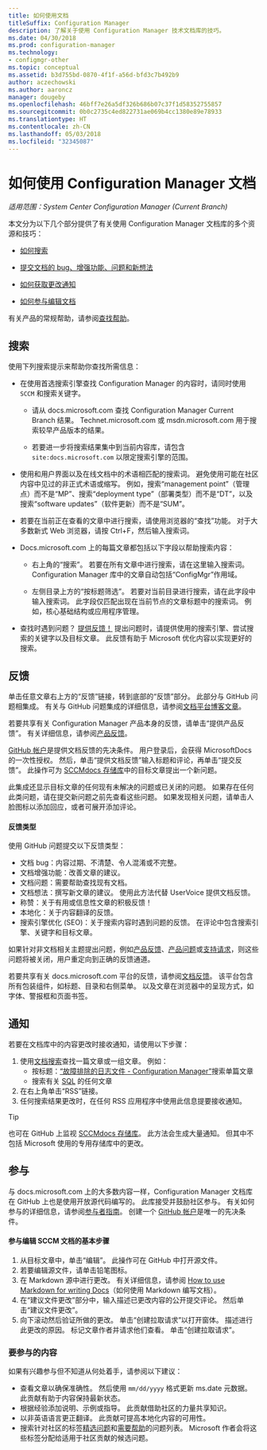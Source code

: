 ```yaml
---
title: 如何使用文档
titleSuffix: Configuration Manager
description: 了解关于使用 Configuration Manager 技术文档库的技巧。
ms.date: 04/30/2018
ms.prod: configuration-manager
ms.technology:
- configmgr-other
ms.topic: conceptual
ms.assetid: b3d755bd-0870-4f1f-a56d-bfd3c7b492b9
author: aczechowski
ms.author: aaroncz
manager: dougeby
ms.openlocfilehash: 46bff7e26a5df326b686b07c37f1d58352755857
ms.sourcegitcommit: 0b0c2735c4ed822731ae069b4cc1380e89e78933
ms.translationtype: HT
ms.contentlocale: zh-CN
ms.lasthandoff: 05/03/2018
ms.locfileid: "32345087"
---
```

# <a name="how-to-use-the-configuration-manager-docs"></a>如何使用 Configuration Manager 文档

*适用范围：System Center Configuration Manager (Current Branch)*

本文分为以下几个部分提供了有关使用 Configuration Manager 文档库的多个资源和技巧：  

- [如何搜索](#bkmk_searchtips)  

- [提交文档的 bug、增强功能、问题和新想法](#bkmk_docfeedback)  

- [如何获取更改通知](#bkmk_notifications)  

- [如何参与编辑文档](#bkmk_contribute)  


有关产品的常规帮助，请参阅[查找帮助](/sccm/core/understand/find-help)。


##  <a name="bkmk_searchtips"></a> 搜索   
 使用下列搜索提示来帮助你查找所需信息：  

-   在使用首选搜索引擎查找 Configuration Manager 的内容时，请同时使用 `SCCM` 和搜索关键字。  

    - 请从 docs.microsoft.com 查找 Configuration Manager Current Branch 结果。 Technet.microsoft.com 或 msdn.microsoft.com 用于搜索较早产品版本的结果。  

    - 若要进一步将搜索结果集中到当前内容库，请包含 `site:docs.microsoft.com` 以限定搜索引擎的范围。  

-   使用和用户界面以及在线文档中的术语相匹配的搜索词。 避免使用可能在社区内容中见过的非正式术语或缩写。 例如，搜索“management point”（管理点）而不是“MP”、搜索“deployment type”（部署类型）而不是“DT”，以及搜索“software updates”（软件更新）而不是“SUM”。  

-   若要在当前正在查看的文章中进行搜索，请使用浏览器的“查找”功能。 对于大多数新式 Web 浏览器，请按 Ctrl+F，然后输入搜索词。  

-   Docs.microsoft.com 上的每篇文章都包括以下字段以帮助搜索内容：  

    - 右上角的“搜索”。 若要在所有文章中进行搜索，请在这里输入搜索词。 Configuration Manager 库中的文章自动包括“ConfigMgr”作用域。  

    - 左侧目录上方的“按标题筛选”。 若要对当前目录进行搜索，请在此字段中输入搜索词。 此字段仅匹配出现在当前节点的文章标题中的搜索词。 例如，核心基础结构或应用程序管理。  

- 查找时遇到问题？ [提供反馈！](#bkmk_docfeedback) 提出问题时，请提供使用的搜索引擎、尝试搜索的关键字以及目标文章。 此反馈有助于 Microsoft 优化内容以实现更好的搜索。  



## <a name="bkmk_docfeedback"></a> 反馈

单击任意文章右上方的“反馈”链接，转到底部的“反馈”部分。 此部分与 GitHub 问题相集成。 有关与 GitHub 问题集成的详细信息，请参阅[文档平台博客文章](https://docs.microsoft.com/teamblog/a-new-feedback-system-is-coming-to-docs)。

若要共享有关 Configuration Manager 产品本身的反馈，请单击“提供产品反馈”。 有关详细信息，请参阅[产品反馈](/sccm/core/understand/find-help#product-feedback)。 

[GitHub 帐户](https://github.com/join)是提供文档反馈的先决条件。 用户登录后，会获得 MicrosoftDocs 的一次性授权。 然后，单击“提供文档反馈”输入标题和评论，再单击“提交反馈”。 此操作可为 [SCCMdocs 存储库](https://github.com/MicrosoftDocs/SCCMdocs/issues)中的目标文章提出一个新问题。

此集成还显示目标文章的任何现有未解决的问题或已关闭的问题。 如果存在任何此类问题，请在提交新问题之前先查看这些问题。 如果发现相关问题，请单击人脸图标以添加回应，或者可展开添加评论。 

#### <a name="types-of-feedback"></a>反馈类型
使用 GitHub 问题提交以下反馈类型：
- 文档 bug：内容过期、不清楚、令人混淆或不完整。
- 文档增强功能：改善文章的建议。
- 文档问题：需要帮助查找现有文档。
- 文档想法：撰写新文章的建议。 使用此方法代替 UserVoice 提供文档反馈。
- 称赞：关于有用或信息性文章的积极反馈！
- 本地化：关于内容翻译的反馈。
- 搜索引擎优化 (SEO)：关于搜索内容时遇到问题的反馈。 在评论中包含搜索引擎、关键字和目标文章。

如果针对非文档相关主题提出问题，例如[产品反馈](/sccm/core/understand/find-help#product-feedback)、[产品问题](https://social.technet.microsoft.com/Forums/en-US/home?category=ConfigMgrCB)或[支持请求](https://aka.ms/cmcbsupport)，则这些问题将被关闭，用户重定向到正确的反馈通道。

若要共享有关 docs.microsoft.com 平台的反馈，请参阅[文档反馈](https://aka.ms/sitefeedback)。 该平台包含所有包装组件，如标题、目录和右侧菜单。 以及文章在浏览器中的呈现方式，如字体、警报框和页面书签。



## <a name="bkmk_notifications"></a> 通知

若要在文档库中的内容更改时接收通知，请使用以下步骤：

1. 使用[文档搜索](https://docs.microsoft.com/search/index?scope=ConfigMgr)查找一篇文章或一组文章。 例如：
    - 按标题：[“故障排除的日志文件 - Configuration Manager”](https://docs.microsoft.com/search/index?search=%22Log+files+for+troubleshooting+-+Configuration+Manager%22&scope=ConfigMgr)搜索单篇文章
    - 搜索有关 [SQL](https://docs.microsoft.com/search/index?search=SQL&scope=ConfigMgr) 的任何文章
2. 在右上角单击“RSS”链接。 
3. 任何搜索结果更改时，在任何 RSS 应用程序中使用此信息提要接收通知。


> [!Tip]  
> 也可在 GitHub 上监视 [SCCMdocs 存储库](https://github.com/MicrosoftDocs/SCCMdocs)。 此方法会生成大量通知。 但其中不包括 Microsoft 使用的专用存储库中的更改。  



## <a name="bkmk_contribute"></a> 参与

与 docs.microsoft.com 上的大多数内容一样，Configuration Manager 文档库在 GitHub 上也是使用开放源代码编写的。 此库接受并鼓励社区参与。 有关如何参与的详细信息，请参阅[参与者指南](https://docs.microsoft.com/contribute)。 创建一个 [GitHub 帐户](https://github.com/join)是唯一的先决条件。

#### <a name="basic-steps-to-contribute-to-sccmdocs"></a>参与编辑 SCCM 文档的基本步骤
1. 从目标文章中，单击“编辑”。 此操作可在 GitHub 中打开源文件。
2. 若要编辑源文件，请单击铅笔图标。
3. 在 Markdown 源中进行更改。 有关详细信息，请参阅 [How to use Markdown for writing Docs](https://docs.microsoft.com/contribute/how-to-write-use-markdown)（如何使用 Markdown 编写文档）。 
4. 在“建议文件更改”部分中，输入描述已更改内容的公开提交评论。 然后单击“建议文件更改”。
5. 向下滚动然后验证所做的更改。 单击“创建拉取请求”以打开窗体。 描述进行此更改的原因。 标记文章作者并请求他们查看。 单击“创建拉取请求”。

### <a name="what-to-contribute"></a>要参与的内容
如果有兴趣参与但不知道从何处着手，请参阅以下建议：
- 查看文章以确保准确性。 然后使用 `mm/dd/yyyy` 格式更新 ms.date 元数据。 此贡献有助于内容保持最新状态。
- 根据经验添加说明、示例或指导。 此贡献借助社区的力量共享知识。  
- 以非英语语言更正翻译。 此贡献可提高本地化内容的可用性。
- 搜索针对社区的标签[精选问题](https://github.com/MicrosoftDocs/sccmdocs/issues?q=is:open+is:issue+label:good-first-issue)和[需要帮助](https://github.com/MicrosoftDocs/sccmdocs/issues?q=is:open+is:issue+label:help-wanted)的问题列表。 Microsoft 作者会将这些标签分配给适用于社区贡献的候选问题。
